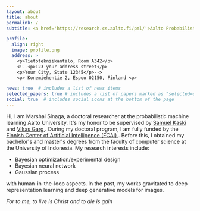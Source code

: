 ```yaml
---
layout: about
title: about
permalink: /
subtitle: <a href='https://research.cs.aalto.fi/pml/'>Aalto Probabilistic Machine Learning group</a>

profile:
  align: right
  image: profile.png
  address: >
    <p>Tietotekniikantalo, Room A342</p>
    <!--<p>123 your address street</p>
    <p>Your City, State 12345</p>-->
    <p> Konemiehentie 2, Espoo 02150, Finland <p>

news: true  # includes a list of news items
selected_papers: true # includes a list of papers marked as "selected={true}"
social: true  # includes social icons at the bottom of the page
---
```


Hi, I am Marshal Sinaga, a doctoral researcher at the probabilistic machine learning Aalto University. It's my honor to be supervised by <a href='https://people.aalto.fi/samuel.kaski'> Samuel Kaski </a> and <a href='https://research.aalto.fi/en/persons/vikas-garg'> Vikas Garg </a>. During my doctoral program, I am fully funded by the <a href='https://fcai.fi/'> Finnish Center of Artificial Intelligence (FCAI) </a>. Before this, I obtained my bachelor's and master's degrees from the faculty of computer science at the University of Indonesia. My research interests include:

- Bayesian optimization/experimental design
- Bayesian neural network
- Gaussian process

with human-in-the-loop aspects. In the past, my works gravitated to deep representation learning and deep generative models for images.

*For to me, to live is Christ and to die is gain*
<!--[Curiculum Vitae](https://www.dropbox.com/home?preview=CV+latex.pdf)-->

